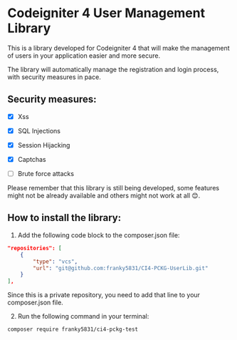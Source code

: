 # Codeigniter 4 User Management Library

This is a library developed for Codeigniter 4 that will make the management of users in your application easier and more secure.

The library will automatically manage the registration and login process, with security measures in pace.

## Security measures:
- [x] Xss
- [x] SQL Injections
- [x] Session Hijacking
- [x] Captchas
- [ ] Brute force attacks


Please remember that this library is still being developed, some features might not be already available and others might not work at all 😊.


## How to install the library:
1. Add the following code block to the composer.json file:
```json
"repositories": [
    {
        "type": "vcs",
        "url": "git@github.com:franky5831/CI4-PCKG-UserLib.git"
    }
],
```
Since this is a private repository, you need to add that line to your composer.json file.

2. Run the following command in your terminal:
```bash
composer require franky5831/ci4-pckg-test
```
